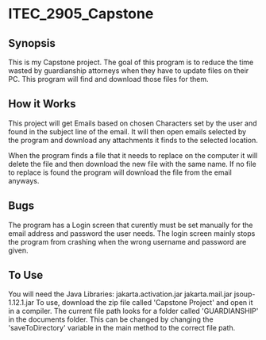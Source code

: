 # ITEC_2905_Capstone
## Synopsis
This is my Capstone project. 
The goal of this program is to reduce the time wasted by guardianship attorneys when they have to update files on their PC. This program will find and download those files for them. 

## How it Works
This project will get Emails based on chosen Characters set by the user and found in the subject line of the email. It will then open emails selected by the program and download any attachments it finds to the selected 
location. 

When the program finds a file that it needs to replace on the computer it will delete the file and then download the new file with the same name. If no file to replace is found the program will download the file from the email anyways. 

## Bugs
The program has a Login screen that curently must be set manually for the email address and password the user needs. The login screen mainly stops the program from crashing when the wrong username and password are given. 

## To Use
You will need the Java Libraries: 
<list>
jakarta.activation.jar
jakarta.mail.jar
jsoup-1.12.1.jar
</list>
To use, download the zip file called 'Capstone Project' and open it in a compiler. 
The current file path looks for a folder called 'GUARDIANSHIP' in the documents folder. This can be changed by changing the 'saveToDirectory' variable in the main method to the correct file path. 

